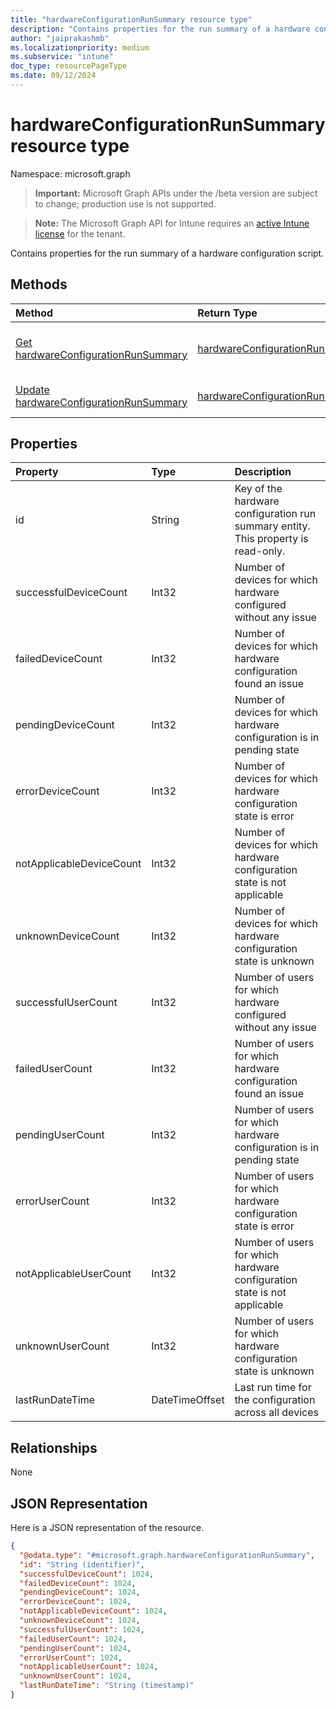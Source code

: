 ```yaml
---
title: "hardwareConfigurationRunSummary resource type"
description: "Contains properties for the run summary of a hardware configuration script."
author: "jaiprakashmb"
ms.localizationpriority: medium
ms.subservice: "intune"
doc_type: resourcePageType
ms.date: 09/12/2024
---
```


# hardwareConfigurationRunSummary resource type

Namespace: microsoft.graph

> **Important:** Microsoft Graph APIs under the /beta version are subject to change; production use is not supported.

> **Note:** The Microsoft Graph API for Intune requires an [active Intune license](https://go.microsoft.com/fwlink/?linkid=839381) for the tenant.

Contains properties for the run summary of a hardware configuration script.

## Methods
|Method|Return Type|Description|
|:---|:---|:---|
|[Get hardwareConfigurationRunSummary](../api/intune-deviceconfig-hardwareconfigurationrunsummary-get.md)|[hardwareConfigurationRunSummary](../resources/intune-deviceconfig-hardwareconfigurationrunsummary.md)|Read properties and relationships of the [hardwareConfigurationRunSummary](../resources/intune-deviceconfig-hardwareconfigurationrunsummary.md) object.|
|[Update hardwareConfigurationRunSummary](../api/intune-deviceconfig-hardwareconfigurationrunsummary-update.md)|[hardwareConfigurationRunSummary](../resources/intune-deviceconfig-hardwareconfigurationrunsummary.md)|Update the properties of a [hardwareConfigurationRunSummary](../resources/intune-deviceconfig-hardwareconfigurationrunsummary.md) object.|

## Properties
|Property|Type|Description|
|:---|:---|:---|
|id|String|Key of the hardware configuration run summary entity. This property is read-only.|
|successfulDeviceCount|Int32|Number of devices for which hardware configured without any issue|
|failedDeviceCount|Int32|Number of devices for which hardware configuration found an issue|
|pendingDeviceCount|Int32|Number of devices for which hardware configuration is in pending state|
|errorDeviceCount|Int32|Number of devices for which hardware configuration state is error|
|notApplicableDeviceCount|Int32|Number of devices for which hardware configuration state is not applicable|
|unknownDeviceCount|Int32|Number of devices for which hardware configuration state is unknown|
|successfulUserCount|Int32|Number of users for which hardware configured without any issue|
|failedUserCount|Int32|Number of users for which hardware configuration found an issue|
|pendingUserCount|Int32|Number of users for which hardware configuration is in pending state|
|errorUserCount|Int32|Number of users for which hardware configuration state is error|
|notApplicableUserCount|Int32|Number of users for which hardware configuration state is not applicable|
|unknownUserCount|Int32|Number of users for which hardware configuration state is unknown|
|lastRunDateTime|DateTimeOffset|Last run time for the configuration across all devices|

## Relationships
None

## JSON Representation
Here is a JSON representation of the resource.
<!-- {
  "blockType": "resource",
  "keyProperty": "id",
  "@odata.type": "microsoft.graph.hardwareConfigurationRunSummary"
}
-->
``` json
{
  "@odata.type": "#microsoft.graph.hardwareConfigurationRunSummary",
  "id": "String (identifier)",
  "successfulDeviceCount": 1024,
  "failedDeviceCount": 1024,
  "pendingDeviceCount": 1024,
  "errorDeviceCount": 1024,
  "notApplicableDeviceCount": 1024,
  "unknownDeviceCount": 1024,
  "successfulUserCount": 1024,
  "failedUserCount": 1024,
  "pendingUserCount": 1024,
  "errorUserCount": 1024,
  "notApplicableUserCount": 1024,
  "unknownUserCount": 1024,
  "lastRunDateTime": "String (timestamp)"
}
```
